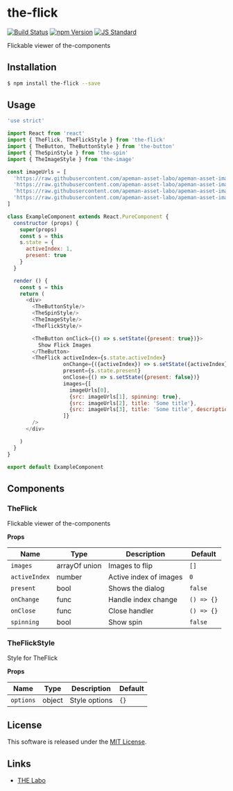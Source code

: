 the-flick
==========

<!---
This file is generated by ape-tmpl. Do not update manually.
--->

<!-- Badge Start -->
<a name="badges"></a>

[![Build Status][bd_travis_shield_url]][bd_travis_url]
[![npm Version][bd_npm_shield_url]][bd_npm_url]
[![JS Standard][bd_standard_shield_url]][bd_standard_url]

[bd_repo_url]: https://github.com/the-labo/the-flick
[bd_travis_url]: http://travis-ci.org/the-labo/the-flick
[bd_travis_shield_url]: http://img.shields.io/travis/the-labo/the-flick.svg?style=flat
[bd_travis_com_url]: http://travis-ci.com/the-labo/the-flick
[bd_travis_com_shield_url]: https://api.travis-ci.com/the-labo/the-flick.svg?token=
[bd_license_url]: https://github.com/the-labo/the-flick/blob/master/LICENSE
[bd_codeclimate_url]: http://codeclimate.com/github/the-labo/the-flick
[bd_codeclimate_shield_url]: http://img.shields.io/codeclimate/github/the-labo/the-flick.svg?style=flat
[bd_codeclimate_coverage_shield_url]: http://img.shields.io/codeclimate/coverage/github/the-labo/the-flick.svg?style=flat
[bd_gemnasium_url]: https://gemnasium.com/the-labo/the-flick
[bd_gemnasium_shield_url]: https://gemnasium.com/the-labo/the-flick.svg
[bd_npm_url]: http://www.npmjs.org/package/the-flick
[bd_npm_shield_url]: http://img.shields.io/npm/v/the-flick.svg?style=flat
[bd_standard_url]: http://standardjs.com/
[bd_standard_shield_url]: https://img.shields.io/badge/code%20style-standard-brightgreen.svg

<!-- Badge End -->


<!-- Description Start -->
<a name="description"></a>

Flickable viewer of the-components

<!-- Description End -->


<!-- Overview Start -->
<a name="overview"></a>



<!-- Overview End -->


<!-- Sections Start -->
<a name="sections"></a>

<!-- Section from "doc/guides/01.Installation.md.hbs" Start -->

<a name="section-doc-guides-01-installation-md"></a>

Installation
-----

```bash
$ npm install the-flick --save
```


<!-- Section from "doc/guides/01.Installation.md.hbs" End -->

<!-- Section from "doc/guides/02.Usage.md.hbs" Start -->

<a name="section-doc-guides-02-usage-md"></a>

Usage
---------

```javascript
'use strict'

import React from 'react'
import { TheFlick, TheFlickStyle } from 'the-flick'
import { TheButton, TheButtonStyle } from 'the-button'
import { TheSpinStyle } from 'the-spin'
import { TheImageStyle } from 'the-image'

const imageUrls = [
  'https://raw.githubusercontent.com/apeman-asset-labo/apeman-asset-images/master/dist/dummy/01.jpg',
  'https://raw.githubusercontent.com/apeman-asset-labo/apeman-asset-images/master/dist/dummy/02.jpg',
  'https://raw.githubusercontent.com/apeman-asset-labo/apeman-asset-images/master/dist/dummy/03.jpg',
  'https://raw.githubusercontent.com/apeman-asset-labo/apeman-asset-images/master/dist/dummy/04.jpg',
]

class ExampleComponent extends React.PureComponent {
  constructor (props) {
    super(props)
    const s = this
    s.state = {
      activeIndex: 1,
      present: true
    }
  }

  render () {
    const s = this
    return (
      <div>
        <TheButtonStyle/>
        <TheSpinStyle/>
        <TheImageStyle/>
        <TheFlickStyle/>

        <TheButton onClick={() => s.setState({present: true})}>
          Show Flick Images
        </TheButton>
        <TheFlick activeIndex={s.state.activeIndex}
                  onChange={({activeIndex}) => s.setState({activeIndex})}
                  present={s.state.present}
                  onClose={() => s.setState({present: false})}
                  images={[
                    imageUrls[0],
                    {src: imageUrls[1], spinning: true},
                    {src: imageUrls[2], title: 'Some title'},
                    {src: imageUrls[3], title: 'Some title', description: 'This is image description'},
                  ]}
        />
      </div>

    )
  }
}

export default ExampleComponent

```


<!-- Section from "doc/guides/02.Usage.md.hbs" End -->

<!-- Section from "doc/guides/03.Components.md.hbs" Start -->

<a name="section-doc-guides-03-components-md"></a>

Components
-----------

### TheFlick

Flickable viewer of the-components

**Props**

| Name | Type | Description | Default |
| --- | --- | ---- | ---- |
| `images` | arrayOf union | Images to flip | `[]` |
| `activeIndex` | number  | Active index of images | `0` |
| `present` | bool  | Shows the dialog | `false` |
| `onChange` | func  | Handle index change | `() => {}` |
| `onClose` | func  | Close handler | `() => {}` |
| `spinning` | bool  | Show spin | `false` |

### TheFlickStyle

Style for TheFlick

**Props**

| Name | Type | Description | Default |
| --- | --- | ---- | ---- |
| `options` | object  | Style options | `{}` |



<!-- Section from "doc/guides/03.Components.md.hbs" End -->


<!-- Sections Start -->


<!-- LICENSE Start -->
<a name="license"></a>

License
-------
This software is released under the [MIT License](https://github.com/the-labo/the-flick/blob/master/LICENSE).

<!-- LICENSE End -->


<!-- Links Start -->
<a name="links"></a>

Links
------

+ [THE Labo][t_h_e_labo_url]

[t_h_e_labo_url]: https://github.com/the-labo

<!-- Links End -->
